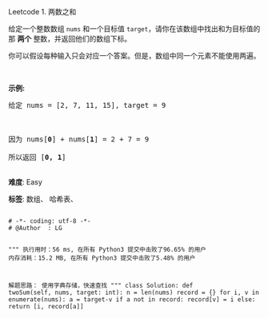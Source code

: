 Leetcode 1. 两数之和
<p>给定一个整数数组 <code>nums</code>&nbsp;和一个目标值 <code>target</code>，请你在该数组中找出和为目标值的那&nbsp;<strong>两个</strong>&nbsp;整数，并返回他们的数组下标。</p>


<p>你可以假设每种输入只会对应一个答案。但是，数组中同一个元素不能使用两遍。</p>



<p>&nbsp;</p>



<p><strong>示例:</strong></p>



<pre>给定 nums = [2, 7, 11, 15], target = 9



因为 nums[<strong>0</strong>] + nums[<strong>1</strong>] = 2 + 7 = 9

所以返回 [<strong>0, 1</strong>]

</pre>





 **难度**: Easy



 **标签**: 数组、 哈希表、 





<div class="hcb_wrap">
<pre class="prism undefined-numbers lang-python" data-lang="Python"><code>
# -*- coding: utf-8 -*-
# @Author  : LG

"""
执行用时：56 ms, 在所有 Python3 提交中击败了96.65% 的用户
内存消耗：15.2 MB, 在所有 Python3 提交中击败了5.48% 的用户

解题思路：
    使用字典存储，快速查找
"""
class Solution:
    def twoSum(self, nums, target: int):
        n = len(nums)
        record = {}
        for i, v in enumerate(nums):
            a = target-v
            if a not in record:
                record[v] = i
            else:
                return [i, record[a]]

</code></pre></div>

